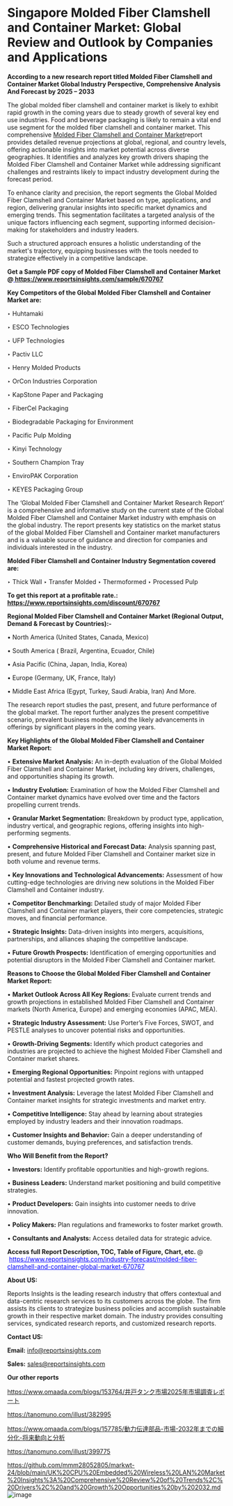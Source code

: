 # Singapore Molded Fiber Clamshell and Container Market: Global Review and Outlook by Companies and Applications

<strong>According to a new research report titled Molded Fiber Clamshell and Container Market Global Industry Perspective, Comprehensive Analysis And Forecast by 2025 – 2033</strong>

The global molded fiber clamshell and container market is likely to exhibit rapid growth in the coming years due to steady growth of several key end use industries. Food and beverage packaging is likely to remain a vital end use segment for the molded fiber clamshell and container market. This comprehensive <a href=https://www.reportsinsights.com/sample/670767>Molded Fiber Clamshell and Container Market</a>report provides detailed revenue projections at global, regional, and country levels, offering actionable insights into market potential across diverse geographies. It identifies and analyzes key growth drivers shaping the Molded Fiber Clamshell and Container Market while addressing significant challenges and restraints likely to impact industry development during the forecast period.

To enhance clarity and precision, the report segments the Global Molded Fiber Clamshell and Container Market based on type, applications, and region, delivering granular insights into specific market dynamics and emerging trends. This segmentation facilitates a targeted analysis of the unique factors influencing each segment, supporting informed decision-making for stakeholders and industry leaders.

Such a structured approach ensures a holistic understanding of the market's trajectory, equipping businesses with the tools needed to strategize effectively in a competitive landscape.

<strong>Get a Sample PDF copy of Molded Fiber Clamshell and Container Market </strong><strong>@<a href=https://www.reportsinsights.com/sample/670767 style=color:#0000ff;> https://www.reportsinsights.com/sample/670767</a></strong></font>

<strong>Key Competitors of the Global Molded Fiber Clamshell and Container Market are:</strong>

‣ Huhtamaki

‣ ESCO Technologies

‣ UFP Technologies

‣ Pactiv LLC

‣ Henry Molded Products

‣ OrCon Industries Corporation

‣ KapStone Paper and Packaging

‣ FiberCel Packaging

‣ Biodegradable Packaging for Environment

‣ Pacific Pulp Molding

‣ Kinyi Technology

‣ Southern Champion Tray

‣ EnviroPAK Corporation

‣ KEYES Packaging Group

The ‘Global Molded Fiber Clamshell and Container Market Research Report’ is a comprehensive and informative study on the current state of the Global Molded Fiber Clamshell and Container Market industry with emphasis on the global industry. The report presents key statistics on the market status of the global Molded Fiber Clamshell and Container market manufacturers and is a valuable source of guidance and direction for companies and individuals interested in the industry.

<strong>Molded Fiber Clamshell and Container Industry Segmentation covered are:</strong>

‣ Thick Wall
‣ Transfer Molded
‣ Thermoformed
‣ Processed Pulp

<strong>To get this report at a profitable rate.: <a href=https://www.reportsinsights.com/discount/670767 style=color:#0000ff;>https://www.reportsinsights.com/discount/670767</a></strong></font>

<strong>Regional Molded Fiber Clamshell and Container Market (Regional Output, Demand &amp; Forecast by Countries):-</strong>

• North America (United States, Canada, Mexico)

• South America ( Brazil, Argentina, Ecuador, Chile)

• Asia Pacific (China, Japan, India, Korea)

• Europe (Germany, UK, France, Italy)

• Middle East Africa (Egypt, Turkey, Saudi Arabia, Iran) And More.

The research report studies the past, present, and future performance of the global market. The report further analyzes the present competitive scenario, prevalent business models, and the likely advancements in offerings by significant players in the coming years.

<strong>Key Highlights of the Global Molded Fiber Clamshell and Container Market Report:</strong>

• <strong>Extensive Market Analysis:</strong> An in-depth evaluation of the Global Molded Fiber Clamshell and Container Market, including key drivers, challenges, and opportunities shaping its growth.

• <strong>Industry Evolution:</strong> Examination of how the Molded Fiber Clamshell and Container market dynamics have evolved over time and the factors propelling current trends.

• <strong>Granular Market Segmentation:</strong> Breakdown by product type, application, industry vertical, and geographic regions, offering insights into high-performing segments.

• <strong>Comprehensive Historical and Forecast Data:</strong> Analysis spanning past, present, and future Molded Fiber Clamshell and Container market size in both volume and revenue terms.

• <strong>Key Innovations and Technological Advancements:</strong> Assessment of how cutting-edge technologies are driving new solutions in the Molded Fiber Clamshell and Container industry.

• <strong>Competitor Benchmarking:</strong> Detailed study of major Molded Fiber Clamshell and Container market players, their core competencies, strategic moves, and financial performance.

• <strong>Strategic Insights:</strong> Data-driven insights into mergers, acquisitions, partnerships, and alliances shaping the competitive landscape.

• <strong>Future Growth Prospects:</strong> Identification of emerging opportunities and potential disruptors in the Molded Fiber Clamshell and Container market.

<strong>Reasons to Choose the Global Molded Fiber Clamshell and Container Market Report:</strong>

• <strong>Market Outlook Across All Key Regions:</strong> Evaluate current trends and growth projections in established Molded Fiber Clamshell and Container markets (North America, Europe) and emerging economies (APAC, MEA).

• <strong>Strategic Industry Assessment:</strong> Use Porter’s Five Forces, SWOT, and PESTLE analyses to uncover potential risks and opportunities.

• <strong>Growth-Driving Segments:</strong> Identify which product categories and industries are projected to achieve the highest Molded Fiber Clamshell and Container market shares.

• <strong>Emerging Regional Opportunities:</strong> Pinpoint regions with untapped potential and fastest projected growth rates.

• <strong>Investment Analysis:</strong> Leverage the latest Molded Fiber Clamshell and Container market insights for strategic investments and market entry.

• <strong>Competitive Intelligence:</strong> Stay ahead by learning about strategies employed by industry leaders and their innovation roadmaps.

• <strong>Customer Insights and Behavior:</strong> Gain a deeper understanding of customer demands, buying preferences, and satisfaction trends.

<strong>Who Will Benefit from the Report?</strong>

• <strong>Investors:</strong> Identify profitable opportunities and high-growth regions.

• <strong>Business Leaders:</strong> Understand market positioning and build competitive strategies.

• <strong>Product Developers:</strong> Gain insights into customer needs to drive innovation.

• <strong>Policy Makers:</strong> Plan regulations and frameworks to foster market growth.

• <strong>Consultants and Analysts:</strong> Access detailed data for strategic advice.
</ul>
<strong>Access full Report Description, TOC, Table of Figure, Chart, etc. </strong>@  <a href=https://www.reportsinsights.com/industry-forecast/molded-fiber-clamshell-and-container-global-market-670767 style=color:#0000ff;>https://www.reportsinsights.com/industry-forecast/molded-fiber-clamshell-and-container-global-market-670767</a></font>

<strong><strong>About US</strong>:</strong>

Reports Insights is the leading research industry that offers contextual and data-centric research services to its customers across the globe. The firm assists its clients to strategize business policies and accomplish sustainable growth in their respective market domain. The industry provides consulting services, syndicated research reports, and customized research reports.

<strong>Contact US:</strong>

<p class=""""><b>Email:</b> <a href=mailto:info@reportsinsights.com>info@reportsinsights.com</a></p>
<p class=""""><b>Sales:</b> <a href=mailto:sales@reportsinsights.com>sales@reportsinsights.com</a></p>

<strong>Our other reports</strong>

<a href=https://www.omaada.com/blogs/153764/井戸タンク市場2025年市場調査レポート>https://www.omaada.com/blogs/153764/井戸タンク市場2025年市場調査レポート</a>

<a href=https://tanomuno.com/illust/382995>https://tanomuno.com/illust/382995</a>

<a href=https://www.omaada.com/blogs/157785/動力伝達部品-市場-2032年までの細分化-将来動向と分析>https://www.omaada.com/blogs/157785/動力伝達部品-市場-2032年までの細分化-将来動向と分析</a>

<a href=https://tanomuno.com/illust/399775>https://tanomuno.com/illust/399775</a>

<a href=https://github.com/mmm28052805/markwt-24/blob/main/UK%20CPU%20Embedded%20Wireless%20LAN%20Market%20Insights%3A%20Comprehensive%20Review%20of%20Trends%2C%20Drivers%2C%20and%20Growth%20Opportunities%20by%202032.md>https://github.com/mmm28052805/markwt-24/blob/main/UK%20CPU%20Embedded%20Wireless%20LAN%20Market%20Insights%3A%20Comprehensive%20Review%20of%20Trends%2C%20Drivers%2C%20and%20Growth%20Opportunities%20by%202032.md</a>
![image](https://github.com/user-attachments/assets/4dacba91-2b27-4ffb-b5c6-29fae2c361df)
